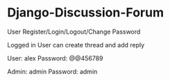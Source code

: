# Django-Discussion-Forum

User Register/Login/Logout/Change Password 

Logged in User can create thread and add reply 

User: alex
Password: @@456789

Admin: admin
Password: admin

